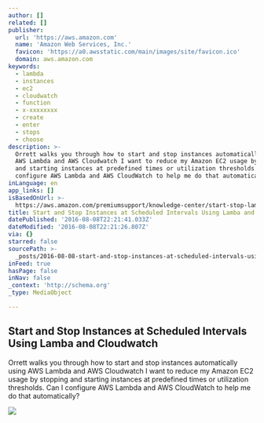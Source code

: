 ```yaml
---
author: []
related: []
publisher:
  url: 'https://aws.amazon.com'
  name: 'Amazon Web Services, Inc.'
  favicon: 'https://a0.awsstatic.com/main/images/site/favicon.ico'
  domain: aws.amazon.com
keywords:
  - lambda
  - instances
  - ec2
  - cloudwatch
  - function
  - x-xxxxxxxx
  - create
  - enter
  - stops
  - choose
description: >-
  Orrett walks you through how to start and stop instances automatically using
  AWS Lambda and AWS Cloudwatch I want to reduce my Amazon EC2 usage by stopping
  and starting instances at predefined times or utilization thresholds. Can I
  configure AWS Lambda and AWS CloudWatch to help me do that automatically?
inLanguage: en
app_links: []
isBasedOnUrl: >-
  https://aws.amazon.com/premiumsupport/knowledge-center/start-stop-lambda-cloudwatch/?icmpid=social
title: Start and Stop Instances at Scheduled Intervals Using Lamba and Cloudwatch
datePublished: '2016-08-08T22:21:41.033Z'
dateModified: '2016-08-08T22:21:26.807Z'
via: {}
starred: false
sourcePath: >-
  _posts/2016-08-08-start-and-stop-instances-at-scheduled-intervals-using-lamba.md
inFeed: true
hasPage: false
inNav: false
_context: 'http://schema.org'
_type: MediaObject

---
```

<article style=""><h1>Start and Stop Instances at Scheduled Intervals Using Lamba and Cloudwatch</h1><p>Orrett walks you through how to start and stop instances automatically using AWS Lambda and AWS Cloudwatch I want to reduce my Amazon EC2 usage by stopping and starting instances at predefined times or utilization thresholds. Can I configure AWS Lambda and AWS CloudWatch to help me do that automatically?</p><img src="https://a0.awsstatic.com/main/images/logos/aws_logo_179x109.gif" /></article>